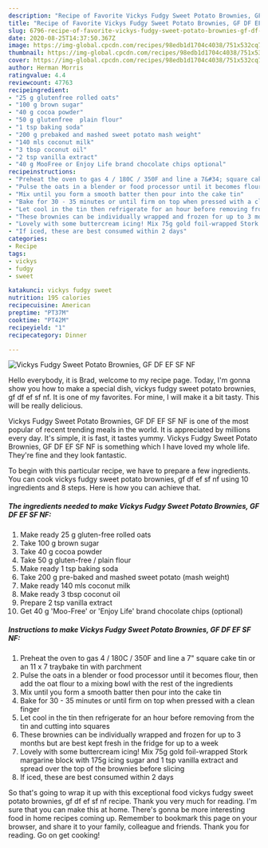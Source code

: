 ```yaml
---
description: "Recipe of Favorite Vickys Fudgy Sweet Potato Brownies, GF DF EF SF NF"
title: "Recipe of Favorite Vickys Fudgy Sweet Potato Brownies, GF DF EF SF NF"
slug: 6796-recipe-of-favorite-vickys-fudgy-sweet-potato-brownies-gf-df-ef-sf-nf
date: 2020-08-25T14:37:50.367Z
image: https://img-global.cpcdn.com/recipes/98edb1d1704c4038/751x532cq70/vickys-fudgy-sweet-potato-brownies-gf-df-ef-sf-nf-recipe-main-photo.jpg
thumbnail: https://img-global.cpcdn.com/recipes/98edb1d1704c4038/751x532cq70/vickys-fudgy-sweet-potato-brownies-gf-df-ef-sf-nf-recipe-main-photo.jpg
cover: https://img-global.cpcdn.com/recipes/98edb1d1704c4038/751x532cq70/vickys-fudgy-sweet-potato-brownies-gf-df-ef-sf-nf-recipe-main-photo.jpg
author: Herman Morris
ratingvalue: 4.4
reviewcount: 47763
recipeingredient:
- "25 g glutenfree rolled oats"
- "100 g brown sugar"
- "40 g cocoa powder"
- "50 g glutenfree  plain flour"
- "1 tsp baking soda"
- "200 g prebaked and mashed sweet potato mash weight"
- "140 mls coconut milk"
- "3 tbsp coconut oil"
- "2 tsp vanilla extract"
- "40 g MooFree or Enjoy Life brand chocolate chips optional"
recipeinstructions:
- "Preheat the oven to gas 4 / 180C / 350F and line a 7&#34; square cake tin or an 11 x 7 traybake tin with parchment"
- "Pulse the oats in a blender or food processor until it becomes flour, then add the oat flour to a mixing bowl with the rest of the ingredients"
- "Mix until you form a smooth batter then pour into the cake tin"
- "Bake for 30 - 35 minutes or until firm on top when pressed with a clean finger"
- "Let cool in the tin then refrigerate for an hour before removing from the tin and cutting into squares"
- "These brownies can be individually wrapped and frozen for up to 3 months but are best kept fresh in the fridge for up to a week"
- "Lovely with some buttercream icing! Mix 75g gold foil-wrapped Stork margarine block with 175g icing sugar and 1 tsp vanilla extract and spread over the top of the brownies before slicing"
- "If iced, these are best consumed within 2 days"
categories:
- Recipe
tags:
- vickys
- fudgy
- sweet

katakunci: vickys fudgy sweet 
nutrition: 195 calories
recipecuisine: American
preptime: "PT37M"
cooktime: "PT42M"
recipeyield: "1"
recipecategory: Dinner

---
```



![Vickys Fudgy Sweet Potato Brownies, GF DF EF SF NF](https://img-global.cpcdn.com/recipes/98edb1d1704c4038/751x532cq70/vickys-fudgy-sweet-potato-brownies-gf-df-ef-sf-nf-recipe-main-photo.jpg)

Hello everybody, it is Brad, welcome to my recipe page. Today, I'm gonna show you how to make a special dish, vickys fudgy sweet potato brownies, gf df ef sf nf. It is one of my favorites. For mine, I will make it a bit tasty. This will be really delicious.



Vickys Fudgy Sweet Potato Brownies, GF DF EF SF NF is one of the most popular of recent trending meals in the world. It is appreciated by millions every day. It's simple, it is fast, it tastes yummy. Vickys Fudgy Sweet Potato Brownies, GF DF EF SF NF is something which I have loved my whole life. They're fine and they look fantastic.


To begin with this particular recipe, we have to prepare a few ingredients. You can cook vickys fudgy sweet potato brownies, gf df ef sf nf using 10 ingredients and 8 steps. Here is how you can achieve that.

<!--inarticleads1-->

##### The ingredients needed to make Vickys Fudgy Sweet Potato Brownies, GF DF EF SF NF:

1. Make ready 25 g gluten-free rolled oats
1. Take 100 g brown sugar
1. Take 40 g cocoa powder
1. Take 50 g gluten-free / plain flour
1. Make ready 1 tsp baking soda
1. Take 200 g pre-baked and mashed sweet potato (mash weight)
1. Make ready 140 mls coconut milk
1. Make ready 3 tbsp coconut oil
1. Prepare 2 tsp vanilla extract
1. Get 40 g &#39;Moo-Free&#39; or &#39;Enjoy Life&#39; brand chocolate chips (optional)




<!--inarticleads2-->

##### Instructions to make Vickys Fudgy Sweet Potato Brownies, GF DF EF SF NF:

1. Preheat the oven to gas 4 / 180C / 350F and line a 7&#34; square cake tin or an 11 x 7 traybake tin with parchment
1. Pulse the oats in a blender or food processor until it becomes flour, then add the oat flour to a mixing bowl with the rest of the ingredients
1. Mix until you form a smooth batter then pour into the cake tin
1. Bake for 30 - 35 minutes or until firm on top when pressed with a clean finger
1. Let cool in the tin then refrigerate for an hour before removing from the tin and cutting into squares
1. These brownies can be individually wrapped and frozen for up to 3 months but are best kept fresh in the fridge for up to a week
1. Lovely with some buttercream icing! Mix 75g gold foil-wrapped Stork margarine block with 175g icing sugar and 1 tsp vanilla extract and spread over the top of the brownies before slicing
1. If iced, these are best consumed within 2 days




So that's going to wrap it up with this exceptional food vickys fudgy sweet potato brownies, gf df ef sf nf recipe. Thank you very much for reading. I'm sure that you can make this at home. There's gonna be more interesting food in home recipes coming up. Remember to bookmark this page on your browser, and share it to your family, colleague and friends. Thank you for reading. Go on get cooking!
